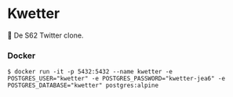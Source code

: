 # Kwetter
:rooster: De S62 Twitter clone.

### Docker
```
$ docker run -it -p 5432:5432 --name kwetter -e POSTGRES_USER="kwetter" -e POSTGRES_PASSWORD="kwetter-jea6" -e POSTGRES_DATABASE="kwetter" postgres:alpine
```